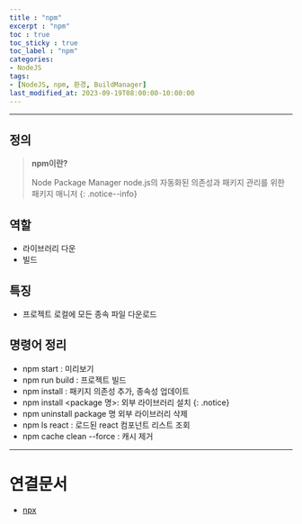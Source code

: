 ```yaml
---
title : "npm"
excerpt : "npm"
toc : true
toc_sticky : true
toc_label : "npm"
categories:
- NodeJS
tags:
- [NodeJS, npm, 환경, BuildManager]
last_modified_at: 2023-09-19T08:00:00-10:00:00
---
```

  
---
  
## 정의
> **npm이란?**  
>
> Node Package Manager
> node.js의 자동화된 의존성과 패키지 관리를 위한 패키지 매니저 
{: .notice--info}  
  
## 역할
- 라이브러리 다운
- 빌드
  
## 특징
- 프로젝트 로컬에 모든 종속 파일 다운로드
  
## 명령어 정리
- npm start : 미리보기
- npm run build : 프로젝트 빌드
- npm install : 패키지 의존성 추가, 종속성 업데이트
- npm install <package 명>:  외부 라이브러리 설치 
{: .notice}  
- npm uninstall package 명 외부 라이브러리 삭제
- npm ls react : 로드된 react 컴포넌트 리스트 조회
- npm cache clean --force : 캐시 제거  
---
  
# 연결문서
- [npx](../../nodejs/nodejs-npx)
  
